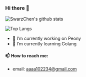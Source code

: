 ### Hi there 👋

![SwarzChen's github stats](https://github-readme-stats.vercel.app/api?username=SwarzChen&count_private=true&theme=dracula)

![Top Langs](https://github-readme-stats.vercel.app/api/top-langs/?username=SwarzChen&exclude_repo=1st-PyCrawlerMarathon&langs_count=5)

- 🔭 I’m currently working on Peony
- 🌱 I’m currently learning Golang

#### 📫 How to reach me:

- email: aaaa102234@gmail.com

